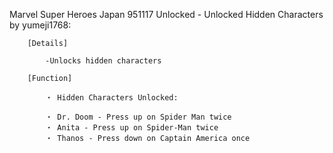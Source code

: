 Marvel Super Heroes Japan 951117 Unlocked -  Unlocked Hidden Characters by yumeji1768:

        [Details]

            -Unlocks hidden characters

        [Function]

            ・ Hidden Characters Unlocked:

            ・ Dr. Doom - Press up on Spider Man twice
            ・ Anita - Press up on Spider-Man twice
            ・ Thanos - Press down on Captain America once
